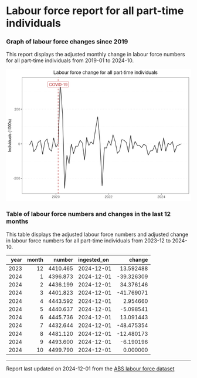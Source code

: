 Labour force report for all part-time individuals
================

### Graph of labour force changes since 2019

This report displays the adjusted monthly change in labour force numbers
for all part-time individuals from 2019-01 to 2024-10.

![](all_part-time_report_files/figure-gfm/unnamed-chunk-2-1.png)<!-- -->

### Table of labour force numbers and changes in the last 12 months

This table displays the adjusted labour force numbers and adjusted
change in labour force numbers for all part-time individuals from
2023-12 to 2024-10.

| year | month |   number | ingested_on |     change |
|-----:|------:|---------:|:------------|-----------:|
| 2023 |    12 | 4410.465 | 2024-12-01  |  13.592488 |
| 2024 |     1 | 4396.873 | 2024-12-01  | -39.326309 |
| 2024 |     2 | 4436.199 | 2024-12-01  |  34.376146 |
| 2024 |     3 | 4401.823 | 2024-12-01  | -41.769071 |
| 2024 |     4 | 4443.592 | 2024-12-01  |   2.954660 |
| 2024 |     5 | 4440.637 | 2024-12-01  |  -5.098541 |
| 2024 |     6 | 4445.736 | 2024-12-01  |  13.091443 |
| 2024 |     7 | 4432.644 | 2024-12-01  | -48.475354 |
| 2024 |     8 | 4481.120 | 2024-12-01  | -12.480173 |
| 2024 |     9 | 4493.600 | 2024-12-01  |  -6.190196 |
| 2024 |    10 | 4499.790 | 2024-12-01  |   0.000000 |

------------------------------------------------------------------------

Report last updated on 2024-12-01 from the [ABS labour force
dataset](https://www.abs.gov.au/statistics/labour/employment-and-unemployment/labour-force-australia/latest-release)
